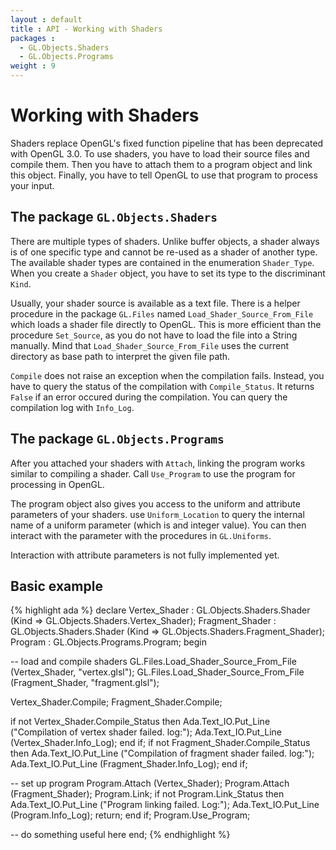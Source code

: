 ```yaml
---
layout : default
title : API - Working with Shaders
packages :
  - GL.Objects.Shaders
  - GL.Objects.Programs
weight : 9
---
```


# Working with Shaders

Shaders replace OpenGL's fixed function pipeline that has been deprecated with OpenGL 3.0.
To use shaders, you have to load their source files and compile them. Then you have to 
attach them to a program object and link this object. Finally, you have to tell OpenGL
to use that program to process your input.

## The package `GL.Objects.Shaders`

There are multiple types of shaders. Unlike buffer objects, a shader always is of one
specific type and cannot be re-used as a shader of another type. The available shader
types are contained in the enumeration `Shader_Type`. When you create a `Shader` object,
you have to set its type to the discriminant `Kind`.

Usually, your shader source is available as a text file. There is a helper procedure in
the package `GL.Files` named `Load_Shader_Source_From_File` which loads a shader file
directly to OpenGL. This is more efficient than the procedure `Set_Source`, as you do
not have to load the file into a String manually. Mind that
`Load_Shader_Source_From_File` uses the current directory as base path to interpret the
given file path.

`Compile` does not raise an exception when the compilation fails. Instead, you have to
query the status of the compilation with `Compile_Status`. It returns `False` if an
error occured during the compilation. You can query the compilation log with `Info_Log`.

## The package `GL.Objects.Programs`

After you attached your shaders with `Attach`, linking the program works similar to
compiling a shader. Call `Use_Program` to use the program for processing in OpenGL.

The program object also gives you access to the uniform and attribute parameters of your
shaders. use `Uniform_Location` to query the internal name of a uniform parameter
(which is and integer value). You can then interact with the parameter with the
procedures in `GL.Uniforms`.

Interaction with attribute parameters is not fully implemented yet.

## Basic example

{% highlight ada %}
declare
   Vertex_Shader   : GL.Objects.Shaders.Shader
     (Kind => GL.Objects.Shaders.Vertex_Shader);
   Fragment_Shader : GL.Objects.Shaders.Shader
     (Kind => GL.Objects.Shaders.Fragment_Shader);
   Program         : GL.Objects.Programs.Program;
begin

   -- load and compile shaders
   GL.Files.Load_Shader_Source_From_File (Vertex_Shader, "vertex.glsl");
   GL.Files.Load_Shader_Source_From_File (Fragment_Shader, "fragment.glsl");
   
   Vertex_Shader.Compile;
   Fragment_Shader.Compile;
   
   if not Vertex_Shader.Compile_Status then
      Ada.Text_IO.Put_Line ("Compilation of vertex shader failed. log:");
      Ada.Text_IO.Put_Line (Vertex_Shader.Info_Log);
   end if;
   if not Fragment_Shader.Compile_Status then
      Ada.Text_IO.Put_Line ("Compilation of fragment shader failed. log:");
      Ada.Text_IO.Put_Line (Fragment_Shader.Info_Log);
   end if;
   
   -- set up program
   Program.Attach (Vertex_Shader);
   Program.Attach (Fragment_Shader);
   Program.Link;
   if not Program.Link_Status then
      Ada.Text_IO.Put_Line ("Program linking failed. Log:");
      Ada.Text_IO.Put_Line (Program.Info_Log);
      return;
   end if;
   Program.Use_Program;
   
   -- do something useful here
end;
{% endhighlight %}